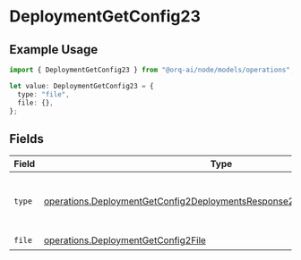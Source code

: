 # DeploymentGetConfig23

## Example Usage

```typescript
import { DeploymentGetConfig23 } from "@orq-ai/node/models/operations";

let value: DeploymentGetConfig23 = {
  type: "file",
  file: {},
};
```

## Fields

| Field                                                                                                                                                                | Type                                                                                                                                                                 | Required                                                                                                                                                             | Description                                                                                                                                                          |
| -------------------------------------------------------------------------------------------------------------------------------------------------------------------- | -------------------------------------------------------------------------------------------------------------------------------------------------------------------- | -------------------------------------------------------------------------------------------------------------------------------------------------------------------- | -------------------------------------------------------------------------------------------------------------------------------------------------------------------- |
| `type`                                                                                                                                                               | [operations.DeploymentGetConfig2DeploymentsResponse200ApplicationJSONType](../../models/operations/deploymentgetconfig2deploymentsresponse200applicationjsontype.md) | :heavy_check_mark:                                                                                                                                                   | The type of the content part. Always `file`.                                                                                                                         |
| `file`                                                                                                                                                               | [operations.DeploymentGetConfig2File](../../models/operations/deploymentgetconfig2file.md)                                                                           | :heavy_check_mark:                                                                                                                                                   | N/A                                                                                                                                                                  |